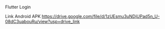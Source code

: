 Flutter Login 


Link Android APK https://drive.google.com/file/d/1zUEsmu3uNDjUPad5n_U-08dC3uabouRu/view?usp=drive_link
